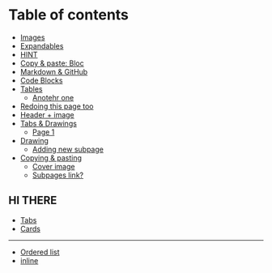 # Table of contents

* [Images](README.md)
* [Expandables](<README (1).md>)
* [HINT](hint.md)
* [Copy & paste: Bloc](copy-and-paste-bloc.md)
* [Markdown & GitHub](markdown-and-github.md)
* [Code Blocks](code-blocks.md)
* [Tables](tables.md)
  * [Anotehr one](tables/anotehr-one.md)
* [Redoing this page too](header-3.md)
* [Header + image](header-+-image.md)
* [Tabs & Drawings](tabs-and-drawings/README.md)
  * [Page 1](tabs-and-drawings/page-1.md)
* [Drawing](drawing.md)
  * [Adding new subpage](drawing/adding-new-subpage.md)
* [Copying & pasting](<README (1) (1).md>)
  * [Cover image](copying-and-pasting/cover-image.md)
  * [Subpages link?](copying-and-pasting/subpages-link.md)

## HI THERE

* [Tabs](hi-there/tabs.md)
* [Cards](hi-there/cards.md)

***

* [Ordered list](ordered-list.md)
* [inline](inline.md)
